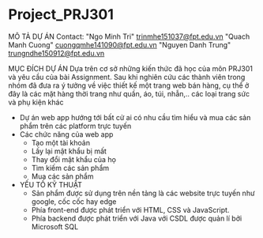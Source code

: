 # Project_PRJ301
MÔ TẢ DỰ ÁN
Contact: "Ngo Minh Tri" <trinmhe151037@fpt.edu.vn> 
"Quach Manh Cuong" <cuongqmhe141090@fpt.edu.vn>
"Nguyen Danh Trung" <trungndhe150912@fpt.edu.vn>

MỤC ĐÍCH DỰ ÁN
Dựa trên cơ sở những kiến thức đã học của môn PRJ301 và yêu cầu của bài Assignment.
Sau khi nghiên cứu các thành viên trong nhóm đã đưa ra ý tưởng về việc thiết kế một trang web bán hàng,
cụ thể ở đây là các mặt hàng thời trang như quần, áo, túi, nhẫn,.. các loại trang sức và phụ kiện khác
- Dự án web app hướng tới bất cử ai có nhu cầu tìm hiểu và mua các sản phẩm trên các platform trực tuyến
- Các chức năng của web app
    + Tạo một tài khoản
    + Lấy lại mật khẩu bị mất
    + Thay đổi mật khẩu của họ
    + Tìm kiếm các sản phẩm
    + Mua các sản phẩm 
- YẾU TỐ KỸ THUẬT
    + Sản phẩm được sử dụng trên nền tảng là các website trực tuyến như google, cốc cốc hay edge
    + Phía front-end được phát triển với HTML, CSS và JavaScript.
    + Phía backend được phát triển với Java với CSDL được quản lí bởi Microsoft SQL
